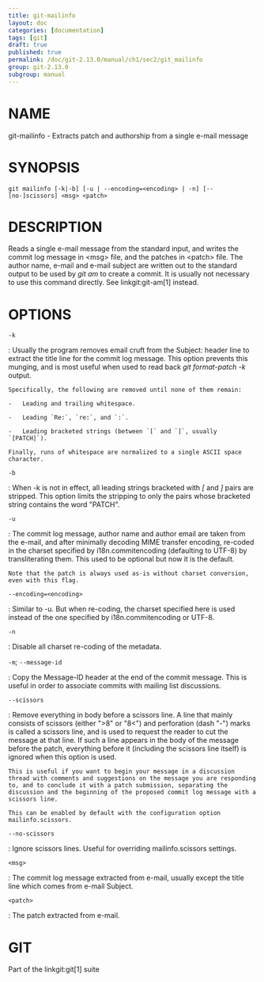 ```yaml
---
title: git-mailinfo
layout: doc
categories: [documentation]
tags: [git]
draft: true
published: true
permalink: /doc/git-2.13.0/manual/ch1/sec2/git_mailinfo
group: git-2.13.0
subgroup: manual
---
```


NAME
====

git-mailinfo - Extracts patch and authorship from a single e-mail message

SYNOPSIS
========

    git mailinfo [-k|-b] [-u | --encoding=<encoding> | -n] [--[no-]scissors] <msg> <patch>

DESCRIPTION
===========

Reads a single e-mail message from the standard input, and writes the commit log message in &lt;msg&gt; file, and the patches in &lt;patch&gt; file. The author name, e-mail and e-mail subject are written out to the standard output to be used by *git am* to create a commit. It is usually not necessary to use this command directly. See linkgit:git-am\[1\] instead.

OPTIONS
=======

`-k`

:   Usually the program removes email cruft from the Subject: header line to extract the title line for the commit log message. This option prevents this munging, and is most useful when used to read back *git format-patch -k* output.

    Specifically, the following are removed until none of them remain:

    -   Leading and trailing whitespace.

    -   Leading `Re:`, `re:`, and `:`.

    -   Leading bracketed strings (between `[` and `]`, usually `[PATCH]`).

    Finally, runs of whitespace are normalized to a single ASCII space character.

`-b`

:   When -k is not in effect, all leading strings bracketed with *\[* and *\]* pairs are stripped. This option limits the stripping to only the pairs whose bracketed string contains the word "PATCH".

`-u`

:   The commit log message, author name and author email are taken from the e-mail, and after minimally decoding MIME transfer encoding, re-coded in the charset specified by i18n.commitencoding (defaulting to UTF-8) by transliterating them. This used to be optional but now it is the default.

    Note that the patch is always used as-is without charset conversion, even with this flag.

`--encoding=<encoding>`

:   Similar to -u. But when re-coding, the charset specified here is used instead of the one specified by i18n.commitencoding or UTF-8.

`-n`

:   Disable all charset re-coding of the metadata.

`-m`; `--message-id`

:   Copy the Message-ID header at the end of the commit message. This is useful in order to associate commits with mailing list discussions.

`--scissors`

:   Remove everything in body before a scissors line. A line that mainly consists of scissors (either "&gt;8" or "8&lt;") and perforation (dash "-") marks is called a scissors line, and is used to request the reader to cut the message at that line. If such a line appears in the body of the message before the patch, everything before it (including the scissors line itself) is ignored when this option is used.

    This is useful if you want to begin your message in a discussion thread with comments and suggestions on the message you are responding to, and to conclude it with a patch submission, separating the discussion and the beginning of the proposed commit log message with a scissors line.

    This can be enabled by default with the configuration option mailinfo.scissors.

`--no-scissors`

:   Ignore scissors lines. Useful for overriding mailinfo.scissors settings.

`<msg>`

:   The commit log message extracted from e-mail, usually except the title line which comes from e-mail Subject.

`<patch>`

:   The patch extracted from e-mail.

GIT
===

Part of the linkgit:git\[1\] suite
